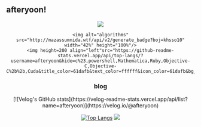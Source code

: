 ## afteryoon!
<div align="center">
  <div>
    <img src="https://capsule-render.vercel.app/api?type=waving&color=BDBDC8&height=150&section=header" />

    <img alt="algorithms" src="http://mazassumnida.wtf/api/v2/generate_badge?boj=khsso10" width="42%" height="100%"/>
    <img height=200 align="left"src="https://github-readme-stats.vercel.app/api/top-langs/?username=afteryoon&hide=c%23,powershell,Mathematica,Ruby,Objective-C,Objective-C%2b%2b,Cuda&title_color=61dafb&text_color=ffffff&icon_color=61dafb&bg_color=20232a&langs_count=8&layout=compact&border_color=61dafb&hide_border=true&size_weight=0.5&count_weight=0.5"/>
  </div>

  <h3>blog</h3>
  [![Velog's GitHub stats](https://velog-readme-stats.vercel.app/api/list?name=afteryoon)](https://velog.io/@afteryoon)


[![Top Langs](https://github-readme-stats.vercel.app/api/top-langs/?username=afteryoon)](https://github.com/anuraghazra/github-readme-stats)
  <img src="https://capsule-render.vercel.app/api?type=waving&color=BDBDC8&height=150&section=footer" />
</div>
<!--
**afteryoon/afteryoon** is a ✨ _special_ ✨ repository because its `README.md` (this file) appears on your GitHub profile.

Here are some ideas to get you started:

- 🔭 I’m currently working on ...
- 🌱 I’m currently learning ...
- 👯 I’m looking to collaborate on ...
- 🤔 I’m looking for help with ...
- 💬 Ask me about ...
- 📫 How to reach me: ...
- 😄 Pronouns: ...
- ⚡ Fun fact: ...
-->
